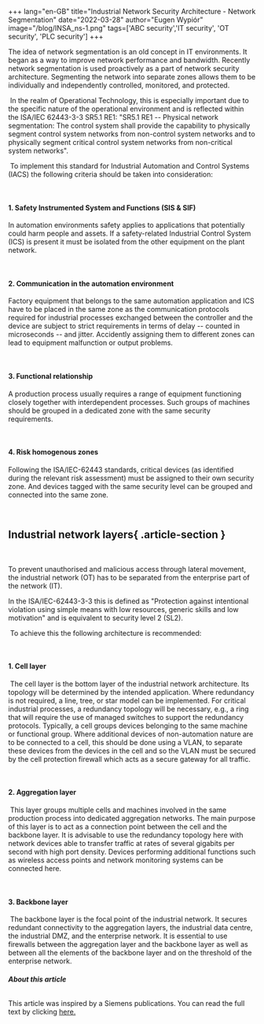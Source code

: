 +++
lang="en-GB"
title="Industrial Network Security Architecture - Network Segmentation"
date="2022-03-28"
author="Eugen Wypiór"
image="/blog/INSA_ns-1.png"
tags=['ABC security','IT security', 'OT security', 'PLC security']
+++

The idea of network segmentation is an old concept in IT environments.
It began as a way to improve network performance and bandwidth. Recently
network segmentation is used proactively as a part of network security
architecture. Segmenting the network into separate zones allows them to
be individually and independently controlled, monitored, and protected.

 In the realm of Operational Technology, this is especially important
due to the specific nature of the operational environment and is
reflected within the ISA/IEC 62443-3-3 SR5.1 RE1: "SR5.1 RE1 -- Physical
network segmentation: The control system shall provide the capability to
physically segment control system networks from non-control system
networks and to physically segment critical control system networks from
non-critical system networks".

 To implement this standard for Industrial Automation and Control
Systems (IACS) the following criteria should be taken into
consideration:

 

#### 1. Safety Instrumented System and Functions (SIS & SIF)

In automation environments safety applies to applications that
potentially could harm people and assets. If a safety-related Industrial
Control System (ICS) is present it must be isolated from the other
equipment on the plant network.

 

#### 2. Communication in the automation environment

Factory equipment that belongs to the same automation application and
ICS have to be placed in the same zone as the communication protocols
required for industrial processes exchanged between the controller and
the device are subject to strict requirements in terms of delay --
counted in microseconds -- and jitter. Accidently assigning them to
different zones can lead to equipment malfunction or output problems.

 

#### 3. Functional relationship

A production process usually requires a range of equipment functioning
closely together with interdependent processes. Such groups of machines
should be grouped in a dedicated zone with the same security
requirements.

 

#### 4. Risk homogenous zones

Following the ISA/IEC-62443 standards, critical devices (as identified
during the relevant risk assessment) must be assigned to their own
security zone. And devices tagged with the same security level can be
grouped and connected into the same zone.

 

## **Industrial network layers**{ .article-section }

 

To prevent unauthorised and malicious access through lateral movement,
the industrial network (OT) has to be separated from the enterprise part
of the network (IT).

In the ISA/IEC-62443-3-3 this is defined as "Protection against
intentional violation using simple means with low resources, generic
skills and low motivation" and is equivalent to security level 2 (SL2).

 To achieve this the following architecture is recommended:

 

#### 1. Cell layer

 The cell layer is the bottom layer of the industrial network
architecture. Its topology will be determined by the intended
application. Where redundancy is not required, a line, tree, or star
model can be implemented. For critical industrial processes, a
redundancy topology will be necessary, e.g., a ring that will require
the use of managed switches to support the redundancy protocols.
Typically, a cell groups devices belonging to the same machine or
functional group. Where additional devices of non-automation nature are
to be connected to a cell, this should be done using a VLAN, to separate
these devices from the devices in the cell and so the VLAN must be
secured by the cell protection firewall which acts as a secure gateway
for all traffic.

 

#### 2. Aggregation layer

 This layer groups multiple cells and machines involved in the same
production process into dedicated aggregation networks. The main purpose
of this layer is to act as a connection point between the cell and the
backbone layer. It is advisable to use the redundancy topology here with
network devices able to transfer traffic at rates of several gigabits
per second with high port density. Devices performing additional
functions such as wireless access points and network monitoring systems
can be connected here.

 

#### 3. Backbone layer

 The backbone layer is the focal point of the industrial network. It
secures redundant connectivity to the aggregation layers, the industrial
data centre, the industrial DMZ, and the enterprise network. It is
essential to use firewalls between the aggregation layer and the
backbone layer as well as between all the elements of the backbone layer
and on the threshold of the enterprise network.

###### **About this article**

This article was inspired by a Siemens publications. You can read the full text by clicking [here.](https://new.siemens.com/global/en/products/automation/industrial-communication/industrial-network-solutions/white-paper-industrial-network-security-architecture.html)